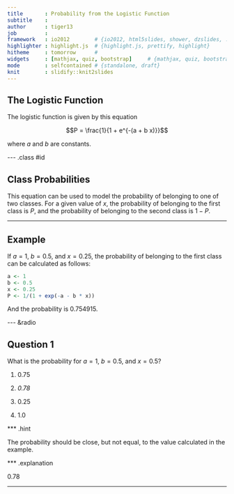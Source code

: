 ```yaml
---
title       : Probability from the Logistic Function
subtitle    : 
author      : tiger13
job         : 
framework   : io2012        # {io2012, html5slides, shower, dzslides, ...}
highlighter : highlight.js  # {highlight.js, prettify, highlight}
hitheme     : tomorrow      # 
widgets     : [mathjax, quiz, bootstrap]     # {mathjax, quiz, bootstrap}
mode        : selfcontained # {standalone, draft}
knit        : slidify::knit2slides
---
```


## The Logistic Function

The logistic function is given by this equation

$$P = \frac{1}{1 + e^{-(a + b x)}}$$

where $a$ and $b$ are constants.

--- .class #id 

## Class Probabilities 

This equation can be used to model the probability of belonging to one of two classes. For a given value of $x$, the probability of belonging to the first class is $P$, and the probability of belonging to the second class is $1 - P$.

---

## Example

If $a = 1$, $b = 0.5$, and $x = 0.25$, the probability of belonging  to the first class can be calculated as follows:

```r
a <- 1
b <- 0.5
x <- 0.25
P <- 1/(1 + exp(-a - b * x))
```
And the probability is 0.754915.

--- &radio

## Question 1

What is the probability for $a = 1$, $b = 0.5$, and $x = 0.5$?

1. 0.75

2. _0.78_

3. 0.25

4. 1.0

*** .hint

The probability should be close, but not equal, to the value calculated in the example.

*** .explanation

0.78

--- 
